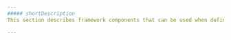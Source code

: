 ```yaml
---
##### shortDescription
This section describes framework components that can be used when defining markup of an application page.

---
```

